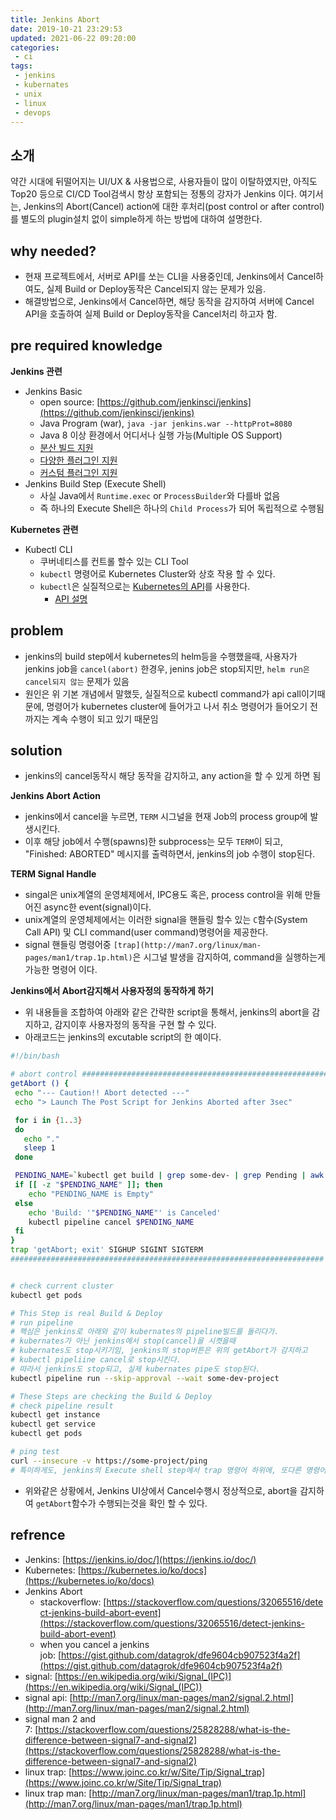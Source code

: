 ```yaml
---
title: Jenkins Abort
date: 2019-10-21 23:29:53
updated: 2021-06-22 09:20:00
categories:
 - ci
tags:
 - jenkins
 - kubernates
 - unix
 - linux
 - devops
---
```


## 소개

약간 시대에 뒤떨어지는 UI/UX & 사용법으로, 사용자들이 많이 이탈하였지만, 아직도 Top20 등으로 CI/CD Tool검색시 항상 포함되는 정통의 강자가 Jenkins 이다. 여기서는, Jenkins의 Abort(Cancel) action에 대한 후처리(post control or after control)를 별도의 plugin설치 없이 simple하게 하는 방법에 대하여 설명한다.

## why needed?

- 현재 프로젝트에서, 서버로 API를 쏘는 CLI을 사용중인데, Jenkins에서 Cancel하여도, 실제 Build or Deploy동작은 Cancel되지 않는 문제가 있음.
- 해결방법으로, Jenkins에서 Cancel하면, 해당 동작을 감지하여 서버에 Cancel API을 호출하여 실제 Build or Deploy동작을 Cancel처리 하고자 함.

## pre required knowledge

**Jenkins 관련**

- Jenkins Basic
    - open source: [https://github.com/jenkinsci/jenkins](https://github.com/jenkinsci/jenkins)
    - Java Program (war), `java -jar jenkins.war --httpProt=8080`
    - Java 8 이상 환경에서 어디서나 실행 가능(Multiple OS Support)
    - [분산 빌드 지원](https://blog.knoldus.com/setting-up-master-slave-machines-using-jenkins/)
    - [다양한 플러그인 지원](https://plugins.jenkins.io/)
    - [커스텀 플러그인 지원](https://jenkins.io/doc/developer/tutorial/extend/)
- Jenkins Build Step (Execute Shell)
    - 사실 Java에서 `Runtime.exec` or `ProcessBuilder`와 다를바 없음
    - 즉 하나의 Execute Shell은 하나의 `Child Process`가 되어 독립적으로 수행됨

**Kubernetes 관련**

- Kubectl CLI
    - 쿠버네티스를 컨트롤 할수 있는 CLI Tool
    - `kubectl` 명령어로 Kubernetes Cluster와 상호 작용 할 수 있다.
    - `kubectl`은 실질적으로는 [Kubernetes의 API](https://kubernetes.io/ko/docs/tutorials/kubernetes-basics/deploy-app/deploy-intro/)를 사용한다.
        - [API 설명](https://kubernetes.io/ko/docs/concepts/overview/kubernetes-api/)

## problem

- jenkins의 build step에서 kubernetes의 helm등을 수행했을때, 사용자가 jenkins job을 `cancel(abort)` 한경우, jenins job은 stop되지만, `helm run은 cancel되지 않는` 문제가 있음
- 원인은 위 기본 개념에서 말했듯, 실질적으로 kubectl command가 api call이기때문에, 명령어가 kubernetes cluster에 들어가고 나서 취소 명령어가 들어오기 전까지는 계속 수행이 되고 있기 때문임

## solution

- jenkins의 cancel동작시 해당 동작을 감지하고, any action을 할 수 있게 하면 됨

**Jenkins Abort Action**

- jenkins에서 cancel을 누르면, `TERM` 시그널을 현재 Job의 process group에 발생시킨다.
- 이후 해당 job에서 수행(spawns)한 subprocess는 모두 `TERM`이 되고, "Finished: ABORTED" 메시지를 출력하면서, jenkins의 job 수행이 stop된다.

**TERM Signal Handle**

- singal은 unix계열의 운영체제에서, IPC용도 혹은, process control을 위해 만들어진 async한 event(signal)이다.
- unix계열의 운영체제에서는 이러한 signal을 핸들링 할수 있는 `C`함수(System Call API) 및 CLI command(user command)명령어을 제공한다.
- signal 핸들링 명령어중 `[trap](http://man7.org/linux/man-pages/man1/trap.1p.html)`은 시그널 발생을 감지하여, command을 실행하는게 가능한 명령어 이다.

**Jenkins에서 Abort감지해서 사용자정의 동작하게 하기**

- 위 내용들을 조합하여 아래와 같은 간략한 script을 통해서, jenkins의 abort을 감지하고, 감지이후 사용자정의 동작을 구현 할 수 있다.
- 아래코드는 jenkins의 excutable script의 한 예이다.

```bash
#!/bin/bash

# abort control #######################################################
getAbort () {
 echo "--- Caution!! Abort detected ---"
 echo "> Launch The Post Script for Jenkins Aborted after 3sec"

 for i in {1..3}
 do
   echo "."
   sleep 1
 done

 PENDING_NAME=`kubectl get build | grep some-dev- | grep Pending | awk '{print $1}'`
 if [[ -z "$PENDING_NAME" ]]; then
    echo "PENDING_NAME is Empty"
 else
    echo 'Build: '"$PENDING_NAME"' is Canceled'
    kubectl pipeline cancel $PENDING_NAME
 fi
}
trap 'getAbort; exit' SIGHUP SIGINT SIGTERM
######################################################################


# check current cluster
kubectl get pods

# This Step is real Build & Deploy
# run pipeline
# 핵심은 jenkins로 아래와 같이 kubernates의 pipeline빌드를 돌리다가.
# kubernates가 아닌 jenkins에서 stop(cancel)을 시켯을때
# kubernates도 stop시키기임, jenkins의 stop버튼은 위의 getAbort가 감지하고
# kubectl pipeliine cancel로 stop시킨다.
# 따라서 jenkins도 stop되고, 실제 kubernates pipe도 stop된다.
kubectl pipeline run --skip-approval --wait some-dev-project

# These Steps are checking the Build & Deploy
# check pipeline result
kubectl get instance
kubectl get service
kubectl get pods

# ping test
curl --insecure -v https://some-project/ping
# 특이하게도, jenkins의 Execute shell step에서 trap 명령어 하위에, 또다른 명령어 하나가 있어야 정상 동작하는 경우가 있음. 간단히 print하는걸 넣어주면됨.

```

- 위와같은 상황에서, Jenkins UI상에서 Cancel수행시 정상적으로, abort을 감지하여 `getAbort`함수가 수행되는것을 확인 할 수 있다.

## refrence

- Jenkins: [https://jenkins.io/doc/](https://jenkins.io/doc/)
- Kubernetes: [https://kubernetes.io/ko/docs](https://kubernetes.io/ko/docs)
- Jenkins Abort
    - stackoverflow: [https://stackoverflow.com/questions/32065516/detect-jenkins-build-abort-event](https://stackoverflow.com/questions/32065516/detect-jenkins-build-abort-event)
    - when you cancel a jenkins job: [https://gist.github.com/datagrok/dfe9604cb907523f4a2f](https://gist.github.com/datagrok/dfe9604cb907523f4a2f)
- signal: [https://en.wikipedia.org/wiki/Signal_(IPC)](https://en.wikipedia.org/wiki/Signal_(IPC))
- signal api: [http://man7.org/linux/man-pages/man2/signal.2.html](http://man7.org/linux/man-pages/man2/signal.2.html)
- signal man 2 and 7: [https://stackoverflow.com/questions/25828288/what-is-the-difference-between-signal7-and-signal2](https://stackoverflow.com/questions/25828288/what-is-the-difference-between-signal7-and-signal2)
- linux trap: [https://www.joinc.co.kr/w/Site/Tip/Signal_trap](https://www.joinc.co.kr/w/Site/Tip/Signal_trap)
- linux trap man: [http://man7.org/linux/man-pages/man1/trap.1p.html](http://man7.org/linux/man-pages/man1/trap.1p.html)